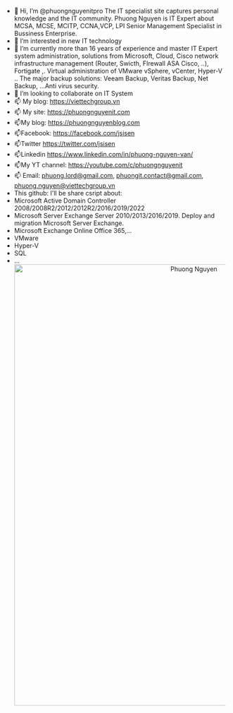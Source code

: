 - 👋 Hi, I’m @phuongnguyenitpro The IT specialist site captures personal knowledge and the IT community. Phuong Nguyen is IT Expert about MCSA, MCSE, MCITP, CCNA,VCP, LPI Senior Management Specialist in Bussiness Enterprise.
- 👀 I’m interested in new IT technology
- 🌱 I’m currently more than 16 years of experience and master IT Expert system administration, solutions from Microsoft, Cloud, Cisco network infrastructure management (Router, Swicth, FIrewall ASA Cisco, ..), Fortigate ,. Virtual administration of VMware vSphere, vCenter, Hyper-V .. The major backup solutions: Veeam Backup, Veritas Backup, Net Backup, …Anti virus security.
- 💞️ I’m looking to collaborate on IT System
- 📫 My blog: https://viettechgroup.vn
- 📫 My site: https://phuongnguyenit.com
- 📫My blog: https://phuongnguyenblog.com
- 📫Facebook: https://facebook.com/jsisen
- 📫Twitter https://twitter.com/jsisen
- 📫Linkedin  https://www.linkedin.com/in/phuong-nguyen-van/
- 📫My YT channel: https://youtube.com/c/phuongnguyenit
- 📫 Email: phuong.lord@gmail.com, phuongit.contact@gmail.com, phuong.nguyen@viettechgroup.vn
- This github: I'll be share csript about: 
- Microsoft Active Domain Controller 2008/2008R2/2012/2012R2/2016/2019/2022 
- Microsoft Server Exchange Server 2010/2013/2016/2019. Deploy and migration Microsoft Server Exchange.
- Microsoft Exchange Online Office 365,...
- VMware
- Hyper-V
- SQL
- ... </br>
<a href="phuongnguyenit.com"><img src="https://phuongnguyenit.com/wp-content/uploads/2021/09/PN-1152x1536.jpg" alt="Phuong Nguyen" style="width:800px;height:1000px; text-align: center;" ></a>
<!---
phuongnguyenitpro/phuongnguyenitpro is a ✨ special ✨ repository because its `README.md` (this file) appears on your GitHub profile.
You can click the Preview link to take a look at your changes.
--->
